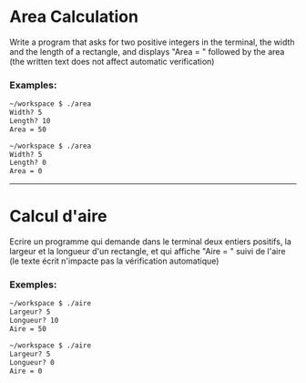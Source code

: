 # Area Calculation

Write a program that asks for two positive integers in the terminal, 
the width and the length of a rectangle, and displays "Area = " followed by the area (the written text does not affect automatic verification)


### Examples:

```bash
~/workspace $ ./area
Width? 5
Length? 10
Area = 50
```

```bash
~/workspace $ ./area
Width? 5
Length? 0
Area = 0
```

---

# Calcul d'aire

Ecrire un programme qui demande dans le terminal deux entiers positifs, 
la largeur et la longueur d'un rectangle, et qui affiche "Aire = " suivi de l'aire (le texte écrit n'impacte pas la vérification automatique)


### Exemples:

```bash
~/workspace $ ./aire
Largeur? 5
Longueur? 10
Aire = 50
```

```bash
~/workspace $ ./aire
Largeur? 5
Longueur? 0
Aire = 0
```
